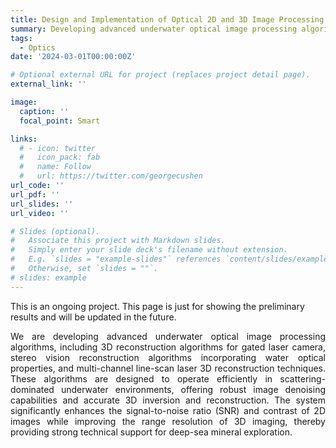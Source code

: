 ```yaml
---
title: Design and Implementation of Optical 2D and 3D Image Processing Algorithms for Deep-Sea Mineral Exploration
summary: Developing advanced underwater optical image processing algorithms, including 3D reconstruction algorithms for gated laser camera, stereo vision reconstruction algorithms incorporating water optical properties, and multi-channel line-scan laser 3D reconstruction techniques.
tags:
  - Optics
date: '2024-03-01T00:00:00Z'

# Optional external URL for project (replaces project detail page).
external_link: ''

image:
  caption: ''
  focal_point: Smart

links:
  # - icon: twitter
  #   icon_pack: fab
  #   name: Follow
  #   url: https://twitter.com/georgecushen
url_code: ''
url_pdf: ''
url_slides: ''
url_video: ''

# Slides (optional).
#   Associate this project with Markdown slides.
#   Simply enter your slide deck's filename without extension.
#   E.g. `slides = "example-slides"` references `content/slides/example-slides.md`.
#   Otherwise, set `slides = ""`.
# slides: example
---
```

<h8 style="text-align: justify;">
This is an ongoing project. This page is just for showing the preliminary results and will be updated in the future.  
  
We are developing advanced underwater optical image processing algorithms, including 3D reconstruction algorithms for gated laser camera, stereo vision reconstruction algorithms incorporating water optical properties, and multi-channel line-scan laser 3D reconstruction techniques. These algorithms are designed to operate efficiently in scattering-dominated underwater environments, offering robust image denoising capabilities and accurate 3D inversion and reconstruction. The system significantly enhances the signal-to-noise ratio (SNR) and contrast of 2D images while improving the range resolution of 3D imaging, thereby providing strong technical support for deep-sea mineral exploration.

</h8>